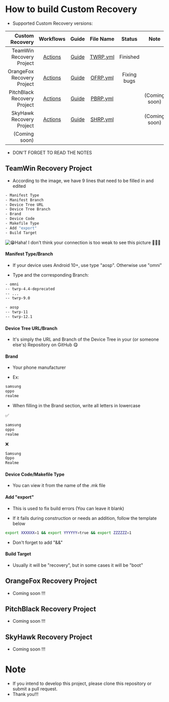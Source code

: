 # How to build Custom Recovery
- Supported Custom Recovery versions:

| Custom Recovery | Workflows | Guide | File Name | Status | Note |
| --------------: | :-------: | :---: | :-------: | :----: | :--: |
| TeamWin Recovery Project | [Actions](https://github.com/VThang51/Recovery-Builder-Workflows/actions/workflows/TWRP.yml) | [Guide](https://github.com/VThang51/Recovery-Builder-Workflows/blob/main/README.md#teamwin-recovery-project) | [TWRP.yml](https://github.com/VThang51/Recovery-Builder-Workflows/blob/main/.github/workflows/TWRP.yml) | Finished  |  |
| OrangeFox Recovery Project | [Actions](https://github.com/VThang51/Recovery-Builder-Workflows/actions/workflows/OFRP.yml) | [Guide](https://github.com/VThang51/Recovery-Builder-Workflows/blob/main/README.md#orangefox-recovery-project) | [OFRP.yml](https://github.com/VThang51/Recovery-Builder-Workflows/blob/main/.github/workflows/OFRP.yml) | Fixing bugs |  |
| PitchBlack Recovery Project | [Actions](https://github.com/VThang51/Recovery-Builder-Workflows/actions/workflows/PBRP.yml) | [Guide](https://github.com/VThang51/Recovery-Builder-Workflows/blob/main/README.md#pitchblack-recovery-project) | [PBRP.yml](https://github.com/VThang51/Recovery-Builder-Workflows/blob/main/.github/workflows/PBRP.yml) |  | (Coming soon) |
| SkyHawk Recovery Project | [Actions](https://github.com/VThang51/Recovery-Builder-Workflows/actions/workflows/SHRP.yml) | [Guide](https://github.com/VThang51/Recovery-Builder-Workflows/blob/main/README.md#skyhawk-recovery-project) | [SHRP.yml](https://github.com/VThang51/Recovery-Builder-Workflows/blob/main/.github/workflows/SHRP.yml) |  | (Coming soon) |
| (Coming soon) |  |  |  |  |

- DON'T FORGET TO READ THE NOTES
## TeamWin Recovery Project
- According to the image, we have 9 lines that need to be filled in and edited
```bash
- Manifest Type
- Manifest Branch
- Device Tree URL
- Device Tree Branch
- Brand
- Device Code
- Makefile Type
- Add "export"
- Build Target
```
![😁Haha! I don't think your connection is too weak to see this picture 🤔🤔🤔](https://raw.githubusercontent.com/VThang51/Recovery-Builder-Workflows/main/images/Guide.png)
#### Manifest Type/Branch

- If your device uses Android 10+, use type "aosp". Otherwise use "omni" 

- Type and the corresponding Branch:
```bash
- omni
-- twrp-4.4-deprecated
-- ...
-- twrp-9.0
```
```bash
- aosp
-- twrp-11
-- twrp-12.1
```
#### Device Tree URL/Branch

- It's simply the URL and Branch of the Device Tree in your (or someone else's) Repository on GitHub 😋

#### Brand

- Your phone manufacturer

- Ex:
```bash
samsung
oppo
realme
```
- When filling in the Brand section, write all letters in lowercase

✅️
```bash
samsung
oppo
realme
```
❌️
```bash
Samsung
Oppo
Realme
```
#### Device Code/Makefile Type

- You can view it from the name of the .mk file

#### Add "export"

- This is used to fix build errors (You can leave it blank)

- If it fails during construction or needs an addition, follow the template below
```bash
export XXXXXX=1 && export YYYYYY=true && export ZZZZZZ=1
```
- Don't forget to add "&&"
#### Build Target

- Usually it will be "recovery", but in some cases it will be "boot"

## OrangeFox Recovery Project
- Coming soon !!!

## PitchBlack Recovery Project
- Coming soon !!!

## SkyHawk Recovery Project
- Coming soon !!!

# Note
- If you intend to develop this project, please clone this repository or submit a pull request.
- Thank you!!! 
